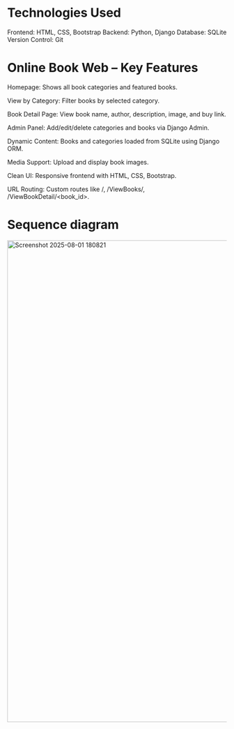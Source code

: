 #  Technologies Used
Frontend: HTML, CSS, Bootstrap
Backend: Python, Django
Database: SQLite
Version Control: Git

# Online Book Web – Key Features 
Homepage: Shows all book categories and featured books.

View by Category: Filter books by selected category.

Book Detail Page: View book name, author, description, image, and buy link.

Admin Panel: Add/edit/delete categories and books via Django Admin.

Dynamic Content: Books and categories loaded from SQLite using Django ORM.

Media Support: Upload and display book images.

Clean UI: Responsive frontend with HTML, CSS, Bootstrap.

URL Routing: Custom routes like /, /ViewBooks/<cid>, /ViewBookDetail/<book_id>.
# Sequence diagram
<img width="843" height="1105" alt="Screenshot 2025-08-01 180821" src="https://github.com/user-attachments/assets/881d996b-66f9-4263-99a7-1cbc2e37c661" />
